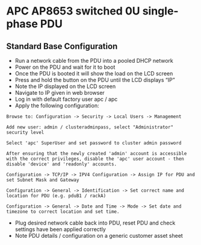 # APC AP8653 switched 0U single-phase PDU

## Standard Base Configuration

* Run a network cable from the PDU into a pooled DHCP network
* Power on the PDU and wait for it to boot
* Once the PDU is booted it will show the load on the LCD screen
* Press and hold the button on the PDU until the LCD displays “IP”
* Note the IP displayed on the LCD screen
* Navigate to IP given in web browser
* Log in with default factory user apc / apc
* Apply the following configuration:
```
Browse to: Configuration -> Security -> Local Users -> Management
```
``` 
Add new user: admin / clusteradminpass, select "Administrator" security level
```
```
Select 'apc' SuperUser and set password to cluster admin password
```
```
After ensuring that the newly created 'admin' account is accessible with the correct privileges, disable the 'apc' user account - then disable 'device' and 'readonly' accounts.
```
```
Configuration -> TCP/IP -> IPV4 Configuration -> Assign IP for PDU and set Subnet Mask and Gateway
```
```
Configuration -> General -> Identification -> Set correct name and location for PDU (e.g. pduB1 / rackA)
```
```
Configuration -> General -> Date and Time -> Mode -> Set date and timezone to correct location and set time.
```

* Plug desired network cable back into PDU, reset PDU and check settings have been applied correctly
* Note PDU details / configuration on a generic customer asset sheet
